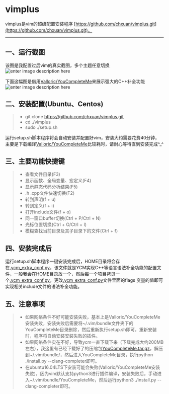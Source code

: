 vimplus
===================


vimplus是vim的超级配置安装程序 [https://github.com/chxuan/vimplus.git](https://github.com/chxuan/vimplus.git)。

----------


一、运行截图
-------------
该图是我配置过后vim的真实截图，多个主题任意切换
![enter image description here](https://raw.githubusercontent.com/chxuan/vimplus/master/screenshot/screenshot2.gif)

下面这幅图是借用[Valloric/YouCompleteMe](https://github.com/Valloric/YouCompleteMe)来展示强大的C++补全功能
![enter image description here](https://camo.githubusercontent.com/1f3f922431d5363224b20e99467ff28b04e810e2/687474703a2f2f692e696d6775722e636f6d2f304f50346f6f642e676966)


二、安装配置(Ubuntu、Centos)
-------------

> - git clone https://github.com/chxuan/vimplus.git
> - cd ./vimplus
> - sudo ./setup.sh

运行setup.sh脚本程序将会自动安装并配置好vim，安装大约需要花费40分钟，主要是下载编译[Valloric/YouCompleteMe](https://github.com/Valloric/YouCompleteMe)比较耗时，请耐心等待直到安装完成^_^

三、主要功能快捷键
-------------
> - 查看文件目录(F3)
> - 显示函数、全局变量、宏定义(F4)
> - 显示静态代码分析结果(F5)
> - .h .cpp文件快速切换(F2)
> - 转到声明(f + u)
> - 转到定义(f + i)
> - 打开include文件(f + o)
> - 同一窗口buffer切换(Ctrl + P/Ctrl + N)
> - 光标位置切换(Ctrl + O/Ctrl + I)
> - 模糊查找当前目录及其子目录下的文件(Ctrl + f)

四、安装完成后
-------------
运行setup.sh脚本程序一键安装完成后，HOME目录将会存在[.ycm_extra_conf.py](https://raw.githubusercontent.com/chxuan/vimplus/master/.ycm_extra_conf.py)，该文件就是YCM实现C++等语言语法补全功能的配置文件，一般我会在HOME目录放一个，然后每一个项目拷贝一个[.ycm_extra_conf.py](https://raw.githubusercontent.com/chxuan/vimplus/master/.ycm_extra_conf.py)，更改[.ycm_extra_conf.py](https://raw.githubusercontent.com/chxuan/vimplus/master/.ycm_extra_conf.py)文件里面的flags 变量的值即可实现相关include文件的语法补全功能。

五、注意事项
-------------
> - 如果网络条件不好可能安装失败，基本上是Valloric/YouCompleteMe安装失败，安装失败后需要将~/.vim/bundle文件夹下的YouCompleteMe目录删除，然后重新执行setup.sh即可，重新安装时，程序将自动安装安装失败的插件。
> - 如果网络条件实在不好，导致ycm一直下载下来（下载完成大约200MB左右），我这里有已经下载好了的压缩包[YouCompleteMe.tar.gz](http://share.weiyun.com/fde608d0c4fb6682daf05756e12a3132)，解压到~/.vim/bundle/，然后进入YouCompleteMe目录，执行python ./install.py --clang-completer即可。
> - 在ubuntu16.04LTS下安装可能会失败(Valloric/YouCompleteMe安装失败)，因为vim默认支持python3进行插件编译，安装失败后，手动进入~/.vim/bundle/YouCompleteMe，然后运行python3 ./install.py --clang-completer即可。
